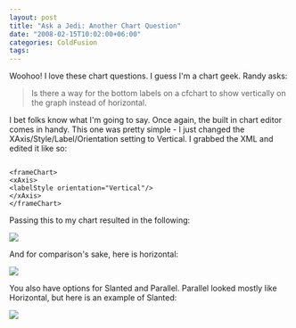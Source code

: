 ```yaml
---
layout: post
title: "Ask a Jedi: Another Chart Question"
date: "2008-02-15T10:02:00+06:00"
categories: ColdFusion 
tags: 
---
```


Woohoo! I love these chart questions. I guess I'm a chart geek. Randy asks:
<p>
<blockquote>
<p>
Is there a way for the bottom labels on a cfchart to show vertically on the graph instead of horizontal.
</p>
</blockquote>
<p>

I bet folks know what I'm going to say. Once again, the built in chart editor comes in handy. This one was pretty simple - I just changed the XAxis/Style/Label/Orientation setting to Vertical. I grabbed the XML and edited it like so:
<p>

<code>
&lt;frameChart&gt;
&lt;xAxis&gt;
&lt;labelStyle orientation="Vertical"/&gt;
&lt;/xAxis&gt;
&lt;/frameChart&gt;		
</code>
<p>

Passing this to my chart resulted in the following:
<p>

<img src="https://static.raymondcamden.com/images/Picture 26.png">
<p>

And for comparison's sake, here is horizontal:
<p>

<img src="https://static.raymondcamden.com/images/cfjedi/Picture 33.png">
<p>

You also have options for Slanted and Parallel. Parallel looked mostly like Horizontal, but here is an example of Slanted:
<p>

<img src="https://static.raymondcamden.com/images/cfjedi//Picture 42.png">